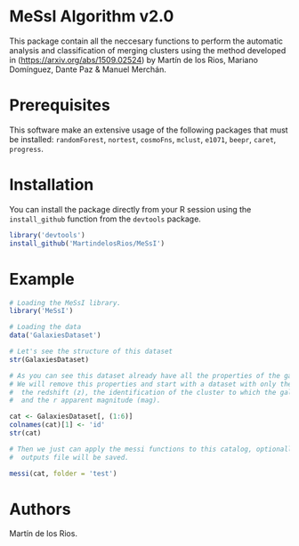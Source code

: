 # MeSsI Algorithm v2.0

This package contain all the neccesary functions to perform the automatic analysis and classification of merging clusters using the method developed in (https://arxiv.org/abs/1509.02524) by Martín de los Rios, Mariano Domínguez, Dante Paz & Manuel Merchán.

# Prerequisites

This software make an extensive usage of the following packages that must be installed: ```randomForest```, ```nortest```, ```cosmoFns```, ```mclust```, ```e1071```, ```beepr```, ```caret```, ```progress```. 

# Installation

You can install the package directly from your R session using the ```install_github``` function from the ```devtools``` package.

``` R
library('devtools')
install_github('MartindelosRios/MeSsI')
```

# Example

``` R
# Loading the MeSsI library.
library('MeSsI')

# Loading the data
data('GalaxiesDataset')

# Let's see the structure of this dataset
str(GalaxiesDataset)

# As you can see this dataset already have all the properties of the galaxies precomputed.
# We will remove this properties and start with a dataset with only the angular positions (ra, dec), 
#  the redshift (z), the identification of the cluster to which the galaxy belongs (id), the color (color)
#  and the r apparent magnitude (mag).

cat <- GalaxiesDataset[, (1:6)]
colnames(cat)[1] <- 'id'
str(cat)

# Then we just can apply the messi functions to this catalog, optionally given a name to the folder where all the 
#  outputs file will be saved.

messi(cat, folder = 'test')
```

# Authors

Martín de los Rios.
